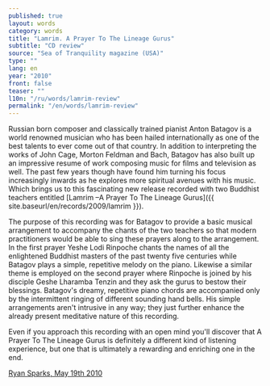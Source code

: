 ```yaml
---
published: true
layout: words
category: words
title: "Lamrim. A Prayer To The Lineage Gurus"
subtitle: "CD review"
source: "Sea of Tranquility magazine (USA)"
type: ""
lang: en
year: "2010"
front: false
teaser: ""
l10n: "/ru/words/lamrim-review"
permalink: "/en/words/lamrim-review"
---
```


Russian born composer and classically trained pianist Anton Batagov is a world renowned musician who has been hailed internationally as one of the best talents to ever come out of that country. In addition to interpreting the works of John Cage, Morton Feldman and Bach, Batagov has also built up an impressive resume of work composing music for films and television as well. The past few years though have found him turning his focus increasingly inwards as he explores more spiritual avenues with his music. Which brings us to this fascinating new release recorded with two Buddhist teachers entitled [Lamrim –A Prayer To The Lineage Gurus]({{ site.baseurl/en/records/2009/lamrim }}).

The purpose of this recording was for Batagov to provide a basic musical arrangement to accompany the chants of the two teachers so that modern practitioners would be able to sing these prayers along to the arrangement. In the first prayer Yeshe Lodi Rinpoche chants the names of all the enlightened Buddhist masters of the past twenty five centuries while Batagov plays a simple, repetitive melody on the piano. Likewise a similar theme is employed on the second prayer where Rinpoche is joined by his disciple Geshe Lharamba Tenzin and they ask the gurus to bestow their blessings. Batagov's dreamy, repetitive piano chords are accompanied only by the intermittent ringing of different sounding hand bells. His simple arrangements aren't intrusive in any way; they just further enhance the already present meditative nature of this recording.

Even if you approach this recording with an open mind you'll discover that A Prayer To The Lineage Gurus is definitely a different kind of listening experience, but one that is ultimately a rewarding and enriching one in the end.

[Ryan Sparks, May 19th 2010](http://www.seaoftranquility.org/reviews.php?op=showcontent&id=9209)